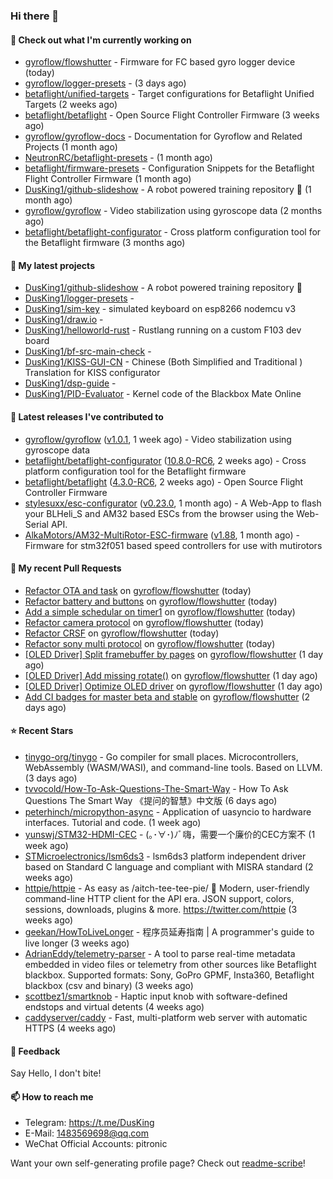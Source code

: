### Hi there 👋

#### 👷 Check out what I'm currently working on

- [gyroflow/flowshutter](https://github.com/gyroflow/flowshutter) - Firmware for FC based gyro logger device (today)
- [gyroflow/logger-presets](https://github.com/gyroflow/logger-presets) -  (3 days ago)
- [betaflight/unified-targets](https://github.com/betaflight/unified-targets) - Target configurations for Betaflight Unified Targets (2 weeks ago)
- [betaflight/betaflight](https://github.com/betaflight/betaflight) - Open Source Flight Controller Firmware (3 weeks ago)
- [gyroflow/gyroflow-docs](https://github.com/gyroflow/gyroflow-docs) - Documentation for Gyroflow and Related Projects (1 month ago)
- [NeutronRC/betaflight-presets](https://github.com/NeutronRC/betaflight-presets) -  (1 month ago)
- [betaflight/firmware-presets](https://github.com/betaflight/firmware-presets) - Configuration Snippets for the Betaflight Flight Controller Firmware (1 month ago)
- [DusKing1/github-slideshow](https://github.com/DusKing1/github-slideshow) - A robot powered training repository :robot: (1 month ago)
- [gyroflow/gyroflow](https://github.com/gyroflow/gyroflow) - Video stabilization using gyroscope data (2 months ago)
- [betaflight/betaflight-configurator](https://github.com/betaflight/betaflight-configurator) - Cross platform configuration tool for the Betaflight firmware (3 months ago)

#### 🌱 My latest projects

- [DusKing1/github-slideshow](https://github.com/DusKing1/github-slideshow) - A robot powered training repository :robot:
- [DusKing1/logger-presets](https://github.com/DusKing1/logger-presets) - 
- [DusKing1/sim-key](https://github.com/DusKing1/sim-key) - simulated keyboard on esp8266 nodemcu v3
- [DusKing1/draw.io](https://github.com/DusKing1/draw.io) - 
- [DusKing1/helloworld-rust](https://github.com/DusKing1/helloworld-rust) - Rustlang running on a custom F103 dev board
- [DusKing1/bf-src-main-check](https://github.com/DusKing1/bf-src-main-check) - 
- [DusKing1/KISS-GUI-CN](https://github.com/DusKing1/KISS-GUI-CN) - Chinese (Both Simplified and Traditional ) Translation for KISS configurator
- [DusKing1/dsp-guide](https://github.com/DusKing1/dsp-guide) - 
- [DusKing1/PID-Evaluator](https://github.com/DusKing1/PID-Evaluator) - Kernel code of the Blackbox Mate Online

#### 🔭 Latest releases I've contributed to

- [gyroflow/gyroflow](https://github.com/gyroflow/gyroflow) ([v1.0.1](https://github.com/gyroflow/gyroflow/releases/tag/v1.0.1), 1 week ago) - Video stabilization using gyroscope data
- [betaflight/betaflight-configurator](https://github.com/betaflight/betaflight-configurator) ([10.8.0-RC6](https://github.com/betaflight/betaflight-configurator/releases/tag/10.8.0-RC6), 2 weeks ago) - Cross platform configuration tool for the Betaflight firmware
- [betaflight/betaflight](https://github.com/betaflight/betaflight) ([4.3.0-RC6](https://github.com/betaflight/betaflight/releases/tag/4.3.0-RC6), 2 weeks ago) - Open Source Flight Controller Firmware
- [stylesuxx/esc-configurator](https://github.com/stylesuxx/esc-configurator) ([v0.23.0](https://github.com/stylesuxx/esc-configurator/releases/tag/v0.23.0), 1 month ago) - A Web-App to flash your BLHeli_S and AM32 based ESCs from the browser using the Web-Serial API.
- [AlkaMotors/AM32-MultiRotor-ESC-firmware](https://github.com/AlkaMotors/AM32-MultiRotor-ESC-firmware) ([v1.88](https://github.com/AlkaMotors/AM32-MultiRotor-ESC-firmware/releases/tag/v1.88), 1 month ago) - Firmware for stm32f051 based speed controllers for use with mutirotors

#### 🔨 My recent Pull Requests

- [Refactor OTA and task](https://github.com/gyroflow/flowshutter/pull/120) on [gyroflow/flowshutter](https://github.com/gyroflow/flowshutter) (today)
- [Refactor battery and buttons](https://github.com/gyroflow/flowshutter/pull/119) on [gyroflow/flowshutter](https://github.com/gyroflow/flowshutter) (today)
- [Add a simple schedular on timer1](https://github.com/gyroflow/flowshutter/pull/118) on [gyroflow/flowshutter](https://github.com/gyroflow/flowshutter) (today)
- [Refactor camera protocol](https://github.com/gyroflow/flowshutter/pull/117) on [gyroflow/flowshutter](https://github.com/gyroflow/flowshutter) (today)
- [Refactor CRSF](https://github.com/gyroflow/flowshutter/pull/116) on [gyroflow/flowshutter](https://github.com/gyroflow/flowshutter) (today)
- [Refactor sony multi protocol](https://github.com/gyroflow/flowshutter/pull/115) on [gyroflow/flowshutter](https://github.com/gyroflow/flowshutter) (today)
- [[OLED Driver] Split framebuffer by pages](https://github.com/gyroflow/flowshutter/pull/114) on [gyroflow/flowshutter](https://github.com/gyroflow/flowshutter) (1 day ago)
- [[OLED Driver] Add missing rotate()](https://github.com/gyroflow/flowshutter/pull/113) on [gyroflow/flowshutter](https://github.com/gyroflow/flowshutter) (1 day ago)
- [[OLED Driver] Optimize OLED driver](https://github.com/gyroflow/flowshutter/pull/112) on [gyroflow/flowshutter](https://github.com/gyroflow/flowshutter) (1 day ago)
- [Add CI badges for master beta and stable](https://github.com/gyroflow/flowshutter/pull/111) on [gyroflow/flowshutter](https://github.com/gyroflow/flowshutter) (2 days ago)

#### ⭐ Recent Stars

- [tinygo-org/tinygo](https://github.com/tinygo-org/tinygo) - Go compiler for small places. Microcontrollers, WebAssembly (WASM/WASI), and command-line tools. Based on LLVM. (3 days ago)
- [tvvocold/How-To-Ask-Questions-The-Smart-Way](https://github.com/tvvocold/How-To-Ask-Questions-The-Smart-Way) - How To Ask Questions The Smart Way 《提问的智慧》中文版 (6 days ago)
- [peterhinch/micropython-async](https://github.com/peterhinch/micropython-async) - Application of uasyncio to hardware interfaces. Tutorial and code. (1 week ago)
- [yunswj/STM32-HDMI-CEC](https://github.com/yunswj/STM32-HDMI-CEC) - (｡･∀･)ﾉﾞ嗨，需要一个廉价的CEC方案不 (1 week ago)
- [STMicroelectronics/lsm6ds3](https://github.com/STMicroelectronics/lsm6ds3) - lsm6ds3 platform independent driver based on Standard C language and compliant with MISRA standard (2 weeks ago)
- [httpie/httpie](https://github.com/httpie/httpie) - As easy as /aitch-tee-tee-pie/ 🥧 Modern, user-friendly command-line HTTP client for the API era. JSON support, colors, sessions, downloads, plugins &amp; more. https://twitter.com/httpie (3 weeks ago)
- [geekan/HowToLiveLonger](https://github.com/geekan/HowToLiveLonger) - 程序员延寿指南 | A programmer&#39;s guide to live longer (3 weeks ago)
- [AdrianEddy/telemetry-parser](https://github.com/AdrianEddy/telemetry-parser) - A tool to parse real-time metadata embedded in video files or telemetry from other sources like Betaflight blackbox. Supported formats: Sony, GoPro GPMF, Insta360, Betaflight blackbox (csv and binary) (3 weeks ago)
- [scottbez1/smartknob](https://github.com/scottbez1/smartknob) - Haptic input knob with software-defined endstops and virtual detents (4 weeks ago)
- [caddyserver/caddy](https://github.com/caddyserver/caddy) - Fast, multi-platform web server with automatic HTTPS (4 weeks ago)

#### 💬 Feedback

Say Hello, I don't bite!

#### 📫 How to reach me

- Telegram: https://t.me/DusKing
- E-Mail: 1483569698@qq.com
- WeChat Official Accounts: pitronic

Want your own self-generating profile page? Check out [readme-scribe](https://github.com/muesli/readme-scribe)!
